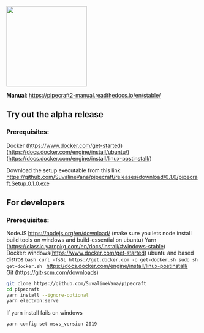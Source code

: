 
<a href="url"><img src="https://user-images.githubusercontent.com/18046232/145723441-51c3cbd0-7caf-485c-92d3-dbe253f6a73f.png" align="center" height="210" width="210" ></a>

**Manual**: https://pipecraft2-manual.readthedocs.io/en/stable/

## Try out the alpha release

### Prerequisites:

Docker (https://www.docker.com/get-started)
        (https://docs.docker.com/engine/install/ubuntu/)
        (https://docs.docker.com/engine/install/linux-postinstall/)

Download the setup executable from this link  
https://github.com/SuvalineVana/pipecraft/releases/download/0.1.0/pipecraft.Setup.0.1.0.exe

## For developers

### Prerequisites:

NodeJS https://nodejs.org/en/download/ (make sure you lets node install build tools on windows and build-essential on ubuntu)
Yarn (https://classic.yarnpkg.com/en/docs/install/#windows-stable)  
Docker: windows(https://www.docker.com/get-started)
        ubuntu and based distros ```bash
                                curl -fsSL https://get.docker.com -o get-docker.sh
                                sudo sh get-docker.sh
                                ```
        https://docs.docker.com/engine/install/linux-postinstall/          
Git (https://git-scm.com/downloads)

```bash
git clone https://github.com/SuvalineVana/pipecraft
cd pipecraft
yarn install --ignore-optional
yarn electron:serve
```

If yarn install fails on windows
```bash
yarn config set msvs_version 2019
```

